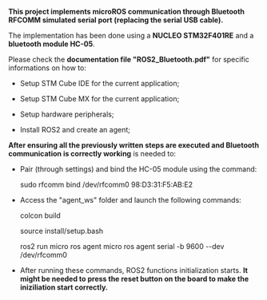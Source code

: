 __This project implements microROS communication through Bluetooth RFCOMM simulated serial port (replacing the serial USB cable).__

The implementation has been done using a __NUCLEO STM32F401RE__ and a __bluetooth module HC-05__.

Please check the __documentation file "ROS2_Bluetooth.pdf"__ for specific informations on how to:

- Setup STM Cube IDE for the current application;

- Setup STM Cube MX for the current application; 

- Setup hardware peripherals;

- Install ROS2 and create an agent;

__After ensuring all the previously written steps are executed and Bluetooth communication is correctly working__ is needed to:

- Pair (through settings) and bind the HC-05 module using the command:

    sudo rfcomm bind /dev/rfcomm0 98:D3:31:F5:AB:E2

- Access the "agent_ws" folder and launch the following commands:

    colcon build

    source install/setup.bash
  
    ros2 run micro ros agent micro ros agent serial -b 9600 --dev /dev/rfcomm0

- After running these commands, ROS2 functions initialization starts. __It might be needed to press the reset button on the board to make the iniziliation start correctly.__
 
